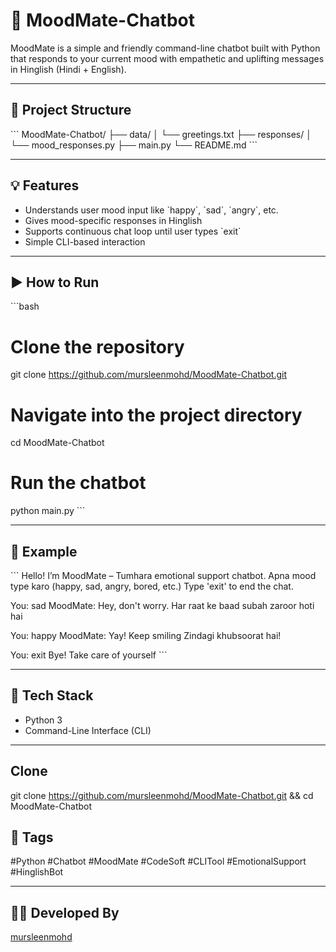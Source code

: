 # 🤖 MoodMate-Chatbot

MoodMate is a simple and friendly command-line chatbot built with Python that responds to your current mood with empathetic and uplifting messages in Hinglish (Hindi + English).

---

## 📁 Project Structure

\`\`\`
MoodMate-Chatbot/
├── data/
│   └── greetings.txt
├── responses/
│   └── mood_responses.py
├── main.py
└── README.md
\`\`\`

---

## 💡 Features

- Understands user mood input like \`happy\`, \`sad\`, \`angry\`, etc.
- Gives mood-specific responses in Hinglish
- Supports continuous chat loop until user types \`exit\`
- Simple CLI-based interaction

---

## ▶️ How to Run

\`\`\`bash
# Clone the repository
git clone https://github.com/mursleenmohd/MoodMate-Chatbot.git

# Navigate into the project directory
cd MoodMate-Chatbot

# Run the chatbot
python main.py
\`\`\`

---

## 🧠 Example

\`\`\`
Hello! I’m MoodMate – Tumhara emotional support chatbot.
Apna mood type karo (happy, sad, angry, bored, etc.)
Type 'exit' to end the chat.

You: sad
MoodMate: Hey, don't worry. Har raat ke baad subah zaroor hoti hai

You: happy
MoodMate: Yay! Keep smiling Zindagi khubsoorat hai!

You: exit
Bye! Take care of yourself
\`\`\`

---

## 🧰 Tech Stack

- Python 3
- Command-Line Interface (CLI)

---
## Clone 
git clone https://github.com/mursleenmohd/MoodMate-Chatbot.git && cd MoodMate-Chatbot 

## 🚀 Tags
#Python #Chatbot #MoodMate #CodeSoft #CLITool #EmotionalSupport #HinglishBot

---

## 👨‍💻 Developed By

[mursleenmohd](https://github.com/mursleenmohd)


